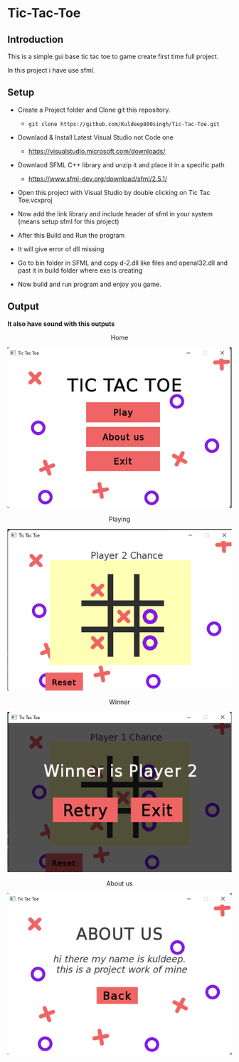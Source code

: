 # Tic-Tac-Toe
## Introduction
This is a simple gui base tic tac toe to game create first time full project.

In this project i have use sfml.

## Setup
- Create a Project folder and Clone git this repository.
    - ```git clone https://github.com/Kuldeep800singh/Tic-Tac-Toe.git```
    
- Downlaod & Install Latest Visual Studio not Code one
    - https://visualstudio.microsoft.com/downloads/
- Downlaod SFML C++ library and unzip it and place it in a specific path 
    - https://www.sfml-dev.org/download/sfml/2.5.1/
- Open this project with Visual Studio by double clicking on Tic Tac Toe.vcxproj
- Now add the link library and include header of sfml in your system (means setup sfml for this project)
- After this Build and Run the program
- It will give error of dll missing 
- Go to bin folder in SFML and copy d-2.dll like files and openal32.dll and past it in build folder where exe is creating
- Now build and run program and enjoy you game.
## Output
**It also have sound with this outputs**
<center> Home</center>

![home page](https://github.com/Kuldeep800singh/Tic-Tac-Toe/blob/master/screenshots/Home.png?raw=true)

<center> Playing</center>

![playing game image](https://github.com/Kuldeep800singh/Tic-Tac-Toe/blob/master/screenshots/playing.png?raw=true)

<center> Winner</center>

![Game winner output imge](https://github.com/Kuldeep800singh/Tic-Tac-Toe/blob/master/screenshots/winner.png?raw=true)

<center>About us</center>

![About us output image](https://github.com/Kuldeep800singh/Tic-Tac-Toe/blob/master/screenshots/about%20us.png?raw=true)
